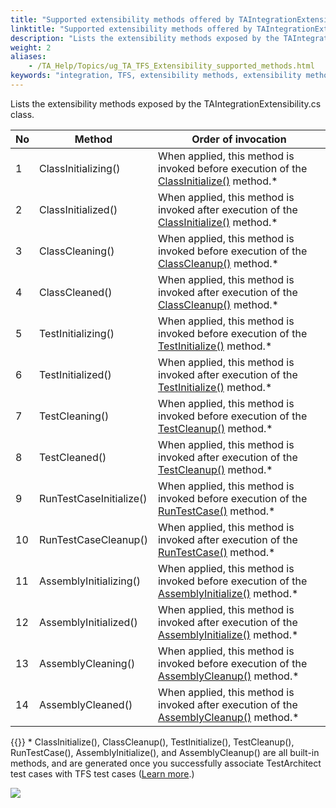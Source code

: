 ```yaml
--- 
title: "Supported extensibility methods offered by TAIntegrationExtensibility.cs"
linktitle: "Supported extensibility methods offered by TAIntegrationExtensibility.cs"
description: "Lists the extensibility methods exposed by the TAIntegrationExtensibility.cs class."
weight: 2
aliases: 
    - /TA_Help/Topics/ug_TA_TFS_Extensibility_supported_methods.html
keywords: "integration, TFS, extensibility methods, extensibility methods, Team Foundation Server, TAIntegrationExtensibility"
---
```


Lists the extensibility methods exposed by the TAIntegrationExtensibility.cs class.

|No|Method|Order of invocation|
|--|------|-------------------|
|1|ClassInitializing\(\)|When applied, this method is invoked before execution of the [ClassInitialize\(\)](https://msdn.microsoft.com/en-us/library/microsoft.visualstudio.testtools.unittesting.classinitializeattribute.aspx) method.\*|
|2|ClassInitialized\(\)|When applied, this method is invoked after execution of the [ClassInitialize\(\)](https://msdn.microsoft.com/en-us/library/microsoft.visualstudio.testtools.unittesting.classinitializeattribute.aspx) method.\*|
|3|ClassCleaning\(\)|When applied, this method is invoked before execution of the [ClassCleanup\(\)](https://msdn.microsoft.com/en-us/library/microsoft.visualstudio.testtools.unittesting.classcleanupattribute.aspx) method.\*|
|4|ClassCleaned\(\)|When applied, this method is invoked after execution of the [ClassCleanup\(\)](https://msdn.microsoft.com/en-us/library/microsoft.visualstudio.testtools.unittesting.classcleanupattribute.aspx) method.\*|
|5|TestInitializing\(\)|When applied, this method is invoked before execution of the [TestInitialize\(\)](https://msdn.microsoft.com/en-us/library/microsoft.visualstudio.testtools.unittesting.testinitializeattribute.aspx) method.\*|
|6|TestInitialized\(\)|When applied, this method is invoked after execution of the [TestInitialize\(\)](https://msdn.microsoft.com/en-us/library/microsoft.visualstudio.testtools.unittesting.testinitializeattribute.aspx) method.\*|
|7|TestCleaning\(\)|When applied, this method is invoked before execution of the [TestCleanup\(\)](https://msdn.microsoft.com/en-us/library/microsoft.visualstudio.testtools.unittesting.testcleanupattribute.aspx) method.\*|
|8|TestCleaned\(\)|When applied, this method is invoked after execution of the [TestCleanup\(\)](https://msdn.microsoft.com/en-us/library/microsoft.visualstudio.testtools.unittesting.testcleanupattribute.aspx) method.\*|
|9|RunTestCaseInitialize\(\)|When applied, this method is invoked before execution of the [RunTestCase\(\)](https://msdn.microsoft.com/en-us/library/microsoft.visualstudio.testtools.unittesting.testmethodattribute.aspx) method.\*|
|10|RunTestCaseCleanup\(\)|When applied, this method is invoked after execution of the [RunTestCase\(\)](https://msdn.microsoft.com/en-us/library/microsoft.visualstudio.testtools.unittesting.testmethodattribute.aspx) method.\*|
|11|AssemblyInitializing\(\)|When applied, this method is invoked before execution of the [AssemblyInitialize\(\)](https://msdn.microsoft.com/en-us/library/microsoft.visualstudio.testtools.unittesting.assemblyinitializeattribute.aspx) method.\*|
|12|AssemblyInitialized\(\)|When applied, this method is invoked after execution of the [AssemblyInitialize\(\)](https://msdn.microsoft.com/en-us/library/microsoft.visualstudio.testtools.unittesting.assemblyinitializeattribute.aspx) method.\*|
|13|AssemblyCleaning\(\)|When applied, this method is invoked before execution of the [AssemblyCleanup\(\)](https://msdn.microsoft.com/en-us/library/microsoft.visualstudio.testtools.unittesting.assemblycleanupattribute.aspx) method.\*|
|14|AssemblyCleaned\(\)|When applied, this method is invoked after execution of the [AssemblyCleanup\(\)](https://msdn.microsoft.com/en-us/library/microsoft.visualstudio.testtools.unittesting.assemblycleanupattribute.aspx) method.\*|

{{<note>}} \* ClassInitialize\(\), ClassCleanup\(\), TestInitialize\(\), TestCleanup\(\), RunTestCase\(\), AssemblyInitialize\(\), and AssemblyCleanup\(\) are all built-in methods, and are generated once you successfully associate TestArchitect test cases with TFS test cases \([Learn more](/user-guide/integration-with-third-party-tools/tfs-integration/on-premises-tfs-environment-configuration/running-tests-under-on-premises-tfs/associating-ta-and-tfs-test-cases).\)

![](/images/TA_Help/Images/ug_MTM_TAIntegrationExtensibility_3.png)




